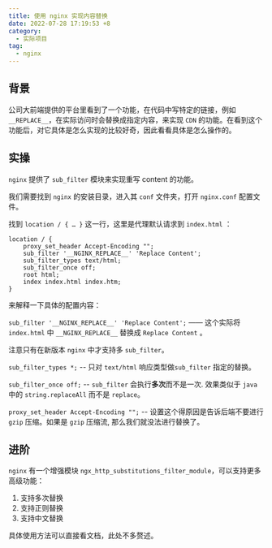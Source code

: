 ```yaml
---
title: 使用 nginx 实现内容替换
date: 2022-07-28 17:19:53 +8
category:
  - 实际项目
tag:
  - nginx
---
```


## 背景

公司大前端提供的平台里看到了一个功能，在代码中写特定的链接，例如 `__REPLACE__`，在实际访问时会替换成指定内容，来实现 `CDN` 的功能。在看到这个功能后，对它具体是怎么实现的比较好奇，因此看看具体是怎么操作的。

## 实操

`nginx` 提供了 `sub_filter` 模块来实现重写 content 的功能。

我们需要找到 `nginx` 的安装目录，进入其 `conf` 文件夹，打开 `nginx.conf` 配置文件。

找到 `location / { … }` 这一行，这里是代理默认请求到 `index.html` ：

```nginx
location / {
    proxy_set_header Accept-Encoding "";
    sub_filter '__NGINX_REPLACE__' 'Replace Content';
    sub_filter_types text/html;
    sub_filter_once off;
    root html;
    index index.html index.htm;
}
```

来解释一下具体的配置内容：

`sub_filter '__NGINX_REPLACE__' 'Replace Content';`   —— 这个实际将 `index.html` 中 `__NGINX_REPLACE__` 替换成 `Replace Content` 。

注意只有在新版本 `nginx` 中才支持多 `sub_filter`。

`sub_filter_types *;`  -- 只对 `text/html` 响应类型做`sub_filter` 指定的替换。

`sub_filter_once off;` -- `sub_filter` 会执行**多次**而不是一次. 效果类似于 `java` 中的 `string.replaceAll` 而不是 `replace`。

`proxy_set_header Accept-Encoding "";`  -- 设置这个得原因是告诉后端不要进行 `gzip` 压缩。如果是 `gzip` 压缩流, 那么我们就没法进行替换了。

## 进阶

`nginx` 有一个增强模块 `ngx_http_substitutions_filter_module`，可以支持更多高级功能：

1. 支持多次替换
2. 支持正则替换
3. 支持中文替换

具体使用方法可以直接看文档，此处不多赘述。